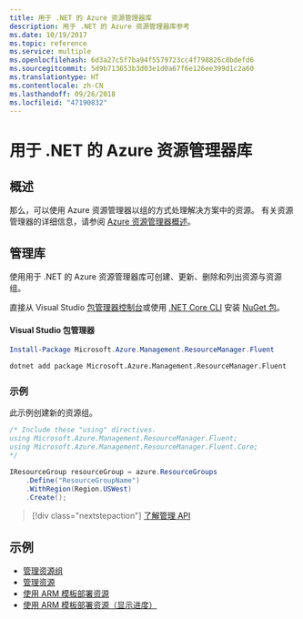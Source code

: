 ```yaml
---
title: 用于 .NET 的 Azure 资源管理器库
description: 用于 .NET 的 Azure 资源管理器库参考
ms.date: 10/19/2017
ms.topic: reference
ms.service: multiple
ms.openlocfilehash: 6d3a27c5f7ba94f5579723cc4f798826c8bdefd6
ms.sourcegitcommit: 5d9b713653b3d03e1d0a67f6e126ee399d1c2a60
ms.translationtype: HT
ms.contentlocale: zh-CN
ms.lasthandoff: 09/26/2018
ms.locfileid: "47190832"
---
```

# <a name="azure-resource-manager-libraries-for-net"></a>用于 .NET 的 Azure 资源管理器库

## <a name="overview"></a>概述

那么，可以使用 Azure 资源管理器以组的方式处理解决方案中的资源。  有关资源管理器的详细信息，请参阅 [Azure 资源管理器概述](https://docs.microsoft.com/azure/azure-resource-manager/resource-group-overview)。

## <a name="management-library"></a>管理库

使用用于 .NET 的 Azure 资源管理器库可创建、更新、删除和列出资源与资源组。

直接从 Visual Studio [包管理器控制台][PackageManager]或使用 [.NET Core CLI][DotNetCLI] 安装 [NuGet 包](https://www.nuget.org/packages/Microsoft.Azure.Management.ResourceManager.Fluent)。

#### <a name="visual-studio-package-manager"></a>Visual Studio 包管理器

```powershell
Install-Package Microsoft.Azure.Management.ResourceManager.Fluent
```

```bash
dotnet add package Microsoft.Azure.Management.ResourceManager.Fluent
```

### <a name="example"></a>示例

此示例创建新的资源组。

```csharp
/* Include these "using" directives.
using Microsoft.Azure.Management.ResourceManager.Fluent;
using Microsoft.Azure.Management.ResourceManager.Fluent.Core;
*/

IResourceGroup resourceGroup = azure.ResourceGroups
    .Define("ResourceGroupName")
    .WithRegion(Region.USWest)
    .Create();
```

> [!div class="nextstepaction"]
> [了解管理 API](/dotnet/api/overview/azure/resources/management)


## <a name="samples"></a>示例

* [管理资源组](https://github.com/Azure-Samples/resources-dotnet-manage-resource-group)
* [管理资源](https://github.com/Azure-Samples/resources-dotnet-manage-resource)
* [使用 ARM 模板部署资源](https://github.com/Azure-Samples/resources-dotnet-deploy-using-arm-template)
* [使用 ARM 模板部署资源（显示进度）](https://github.com/Azure-Samples/resources-dotnet-deploy-using-arm-template-with-progress)


[PackageManager]: https://docs.microsoft.com/nuget/tools/package-manager-console
[DotNetCLI]: https://docs.microsoft.com/dotnet/core/tools/dotnet-add-package
